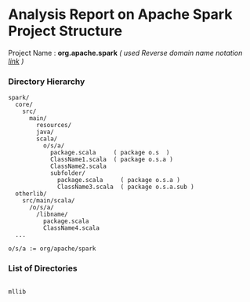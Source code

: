 # Analysis Report on Apache Spark Project Structure

Project Name : **org.apache.spark** *( used Reverse domain name notation [link](https://en.wikipedia.org/wiki/Reverse_domain_name_notation) )*

### Directory Hierarchy
```
spark/
  core/
    src/
      main/
        resources/
        java/
        scala/
          o/s/a/
            package.scala     ( package o.s  )
            ClassName1.scala  ( package o.s.a )
            ClassName2.scala
            subfolder/
              package.scala     ( package o.s.a )
              ClassName3.scala  ( package o.s.a.sub )
  otherlib/
    src/main/scala/
      /o/s/a/
        /libname/
          package.scala
          ClassName4.scala
  ...
  
o/s/a := org/apache/spark
```

### List of Directories
```

mllib


```


